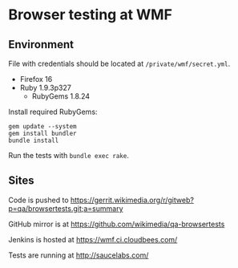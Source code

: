 # Browser testing at WMF

## Environment

File with credentials should be located at `/private/wmf/secret.yml`.

- Firefox 16
- Ruby 1.9.3p327
  - RubyGems 1.8.24

Install required RubyGems:

    gem update --system
    gem install bundler
    bundle install

Run the tests with `bundle exec rake`.

## Sites

Code is pushed to https://gerrit.wikimedia.org/r/gitweb?p=qa/browsertests.git;a=summary

GitHub mirror is at https://github.com/wikimedia/qa-browsertests

Jenkins is hosted at https://wmf.ci.cloudbees.com/

Tests are running at http://saucelabs.com/
